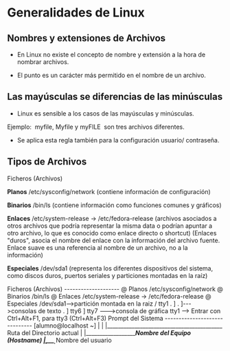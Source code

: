 # Generalidades de Linux

## Nombres y extensiones de Archivos

* En Linux no existe el concepto de nombre y extensión a la hora de nombrar archivos. 

* El punto es un carácter más permitido en el nombre de un archivo.

##  Las mayúsculas se diferencias de las minúsculas

* Linux es sensible a los casos de las mayúsculas y minúsculas. 

Ejemplo:  myfile, Myfile y myFILE  son tres archivos diferentes.

*  Se aplica esta regla también para la configuración usuario/ contraseña.

## Tipos de Archivos

Ficheros (Archivos)

**Planos** /etc/sysconfig/network (contiene información de configuración)

**Binarios** /bin/ls (contiene información como funciones comunes y gráficos)
 
**Enlaces** /etc/system-release -> /etc/fedora-release (archivos asociados 
 a otros archivos que podría representar la misma data o podrían apuntar 
 a otro archivo, lo que es conocido como enlace directo o shortcut)
(Enlaces "duros",  asocia el nombre del enlace con la información del archivo fuente. 
 Enlace suave es una referencia al nombre de un archivo, no a la información)

**Especiales** /dev/sda1 (representa los diferentes dispositivos del sistema, 
 como discos duros, puertos seriales y particiones montadas en la raíz)



Ficheros (Archivos) -------------------- @ Planos /etc/sysconfig/network @ Binarios /bin/ls @ Enlaces /etc/system-release -> /etc/fedora-release @ Especiales /dev/sda1-->partición montada en la raiz / tty1 . ] . ]--->consolas de texto . ] tty6 ] tty7 --->consola de gráfica tty1 --> Entrar con Ctrl+Alt+F1, para tty3 (Ctrl+Alt+F3) Prompt del Sistema ------------------------------ [alumno@localhost ~] | | |__________________________________________ Ruta del Directorio actual | |_________________________Nombre del Equipo (Hostname) |̣___̣_______ Nombre del usuario 
